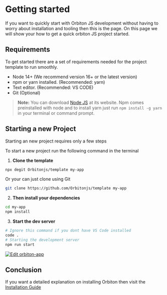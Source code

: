 # Getting started

If you want to quickly start with Orbiton JS development without having to worry about installation and tooling then this is the page. On this page we will show your how to get a quick orbiton JS project started.

## Requirements

To get started there are a set of requirements needed for the project template to run smoothly.

- Node 14+ (We recommend version 16+ or the latest version)
- npm or yarn installed. (Recommended: yarn)
- Text editor. (Recommended: VS CODE)
- Git (Optional)

> **Note:** You can download [Node JS](https://nodejs.org) at its website. Npm comes preinstalled with node and to install yarn just run `npm install -g yarn` in your terminal or command prompt.

## Starting a new Project

Starting an new project requires only a few steps

To start a new project run the following command in the terminal

1. **Clone the template**

```sh
npx degit Orbitonjs/template my-app
```

Or your can just clone using Git

```sh
git clone https://github.com/Orbitonjs/template my-app
```

2. **Then install your dependencies**

```bash
cd my-app
npm install
```

3. **Start the dev server**

```bash
# Ignore this command if you dont have VS Code installed
code .
# Starting the development server
npm run start
```

[![Edit orbiton-app](https://codesandbox.io/static/img/play-codesandbox.svg)](https://codesandbox.io/s/github/orbitonjs/template/tree/main/?fontsize=14&hidenavigation=1&theme=dark)

## Conclusion

If you want a detailed explanation on installing Orbiton then visit the [Installation Guide](./installation)
